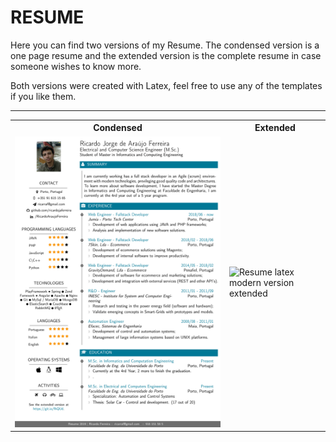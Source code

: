 # RESUME

Here you can find two versions of my Resume. The condensed version is a one page resume and the extended version is the complete resume in case someone wishes to know more.

Both versions were created with Latex, feel free to use any of the templates if you like them.

---

<table width="100%">
    <tr>
        <th>Condensed</th>
        <th>Extended</th>
    </tr>
    <tr>
        <td>
            <img src="https://github.com/ricardojaferreira/resume/blob/master/condensed/condensed.pdf" alt="Resume Latex one page version" height="45%" />
        </td>
        <td>
            <img src="" alt="Resume latex modern version extended" height="45%"/></td>
       </td>
    </tr>
</table>

